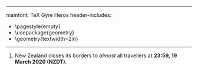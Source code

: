 
---
mainfont: TeX Gyre Heros
header-includes:
- \pagestyle{empty}
- \usepackage{geometry}
- \geometry{textwidth=2in}
---
1. New Zealand closes its borders to *almost* all travellers
   at **23:59, 19 March 2020 (NZDT)**.

